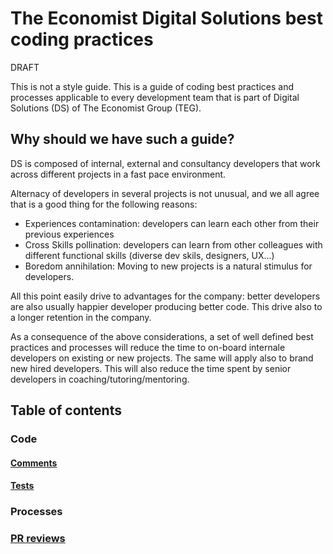 # The Economist Digital Solutions best coding practices

DRAFT

This is not a style guide. 
This is a guide of coding best practices and processes applicable to every development team that is part of Digital Solutions (DS) of The Economist Group (TEG).

## Why should we have such a guide?

DS is composed of internal, external and consultancy developers that work across different projects in a fast pace environment.

Alternacy of developers in several projects is not unusual, and we all agree that is a good thing for the following reasons:

- Experiences contamination: developers can learn each other from their previous experiences
- Cross Skills pollination: developers can learn from other colleagues with different functional skills (diverse dev skils, designers, UX...)
- Boredom annihilation: Moving to new projects is a natural stimulus for developers. 

All this point easily drive to advantages for the company: better developers are also usually happier developer producing better code. This drive also to a longer retention in the company.

As a consequence of the above considerations, a set of well defined best practices and processes will reduce the time to on-board internale developers on existing or new projects. The same will apply also to brand new hired developers.
This will also reduce the time spent by senior developers in coaching/tutoring/mentoring.

## Table of contents
### Code
#### [Comments](COMMENTS.md)
#### [Tests](TESTS.md)
### Processes
### [PR reviews](CODE_REVIEW.md)


